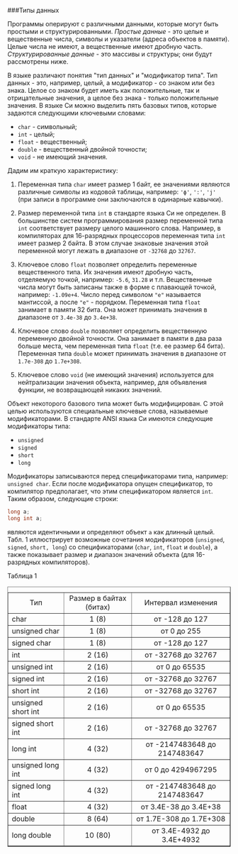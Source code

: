 ###Типы данных

Программы оперируют с различными данными, которые могут быть простыми и структурированными. _Простые данные_ - это целые и вещественные числа, символы и указатели (адреса объектов в памяти). Целые числа не имеют, а вещественные имеют дробную часть. _Структурированные данные_ - это массивы и структуры; они будут рассмотрены ниже.

В языке различают понятия "тип данных" и "модификатор типа". Тип данных - это, например, целый, а модификатор - со знаком или без знака. Целое со знаком будет иметь как положительные, так и отрицательные значения, а целое без знака - только положительные значения. В языке Си можно выделить пять базовых типов, которые задаются следующими ключевыми словами:

*   `char` - символьный;
*   `int` - целый;
*   `float` - вещественный;
*   `double` - вещественный двойной точности;
*   `void` - не имеющий значения.

Дадим им краткую характеристику:

1.  Переменная типа `char` имеет размер 1 байт, ее значениями являются различные символы из кодовой таблицы, например: `'ф'`, `':'`, `'j'` (при записи в программе они заключаются в одинарные кавычки).

2.  Размер переменной типа `int` в стандарте языка Си не определен. В большинстве систем программирования размер переменной типа `int` соответствует размеру целого машинного слова. Например, в компиляторах для 16-разрядных процессоров переменная типа `int` имеет размер 2 байта. В этом случае знаковые значения этой переменной могут лежать в диапазоне от `-32768` до `32767`\.
3.  Ключевое слово `float` позволяет определить переменные вещественного типа. Их значения имеют дробную часть, отделяемую точкой, например: `-5.6`, `31.28` и т.п. Вещественные числа могут быть записаны также в форме с плавающей точкой, например: `-1.09e+4`\. Число перед символом `"е"` называется мантиссой, а после `"е"` - порядком. Переменная типа `float` занимает в памяти 32 бита. Она может принимать значения в диапазоне от `3.4е-38` до `3.4e+38`\.
4.  Ключевое слово `double` позволяет определить вещественную переменную двойной точности. Она занимает в памяти в два раза больше места, чем переменная типа `float` (т.е. ее размер 64 бита). Переменная типа `double` может принимать значения в диапазоне от `1.7e-308` до `1.7e+308`.
5.  Ключевое слово `void` (не имеющий значения) используется для нейтрализации значения объекта, например, для объявления функции, не возвращающей никаких значений.

Объект некоторого базового типа может быть модифицирован. С этой целью используются специальные ключевые слова, называемые модификаторами. В стандарте ANSI языка Си имеются следующие модификаторы типа:

*   `unsigned`
*   `signed`
*   `short`
*   `long`

Модификаторы записываются перед спецификаторами типа, например: `unsigned char`. Если после модификатора опущен спецификатор, то компилятор предполагает, что этим спецификатором является `int`. Таким образом, следующие строки:

```c
long а;
long int а;
```

являются идентичными и определяют объект `а` как длинный целый. Табл. 1 иллюстрирует возможные сочетания модификаторов (`unsigned`, `signed`, `short, long`) со спецификаторами (`char`, `int`, `float` и `double`), а также показывает размер и диапазон значений объекта (для 16-разрядных компиляторов).

Таблица 1                      



<center>

<table border="1" cellspacing="1" cellpadding="3" width=""><caption></caption>

<tbody>

<tr align="center">

<td>Тип</td>

<td>Размер в байтах (битах)</td>

<td>Интервал изменения</td>

</tr>

<tr>

<td>char</td>

<td align="center">1 (8)</td>

<td align="center">от -128 до 127</td>

</tr>

<tr>

<td>unsigned char</td>

<td align="center">1 (8)</td>

<td align="center">от 0 до 255</td>

</tr>

<tr>

<td>signed char</td>

<td align="center">1 (8)</td>

<td align="center">от -128 до 127</td>

</tr>

<tr>

<td>int</td>

<td align="center">2 (16)</td>

<td align="center">от -32768 до 32767</td>

</tr>

<tr>

<td>unsigned int</td>

<td align="center">2 (16)</td>

<td align="center">от 0 до 65535</td>

</tr>

<tr>

<td>signed int</td>

<td align="center">2 (16)</td>

<td align="center">от -32768 до 32767</td>

</tr>

<tr>

<td>short int</td>

<td align="center">2 (16)</td>

<td align="center">от -32768 до 32767</td>

</tr>

<tr>

<td>unsigned short int</td>

<td align="center">2 (16)</td>

<td align="center">от 0 до 65535</td>

</tr>

<tr>

<td>signed short int</td>

<td align="center">2 (16)</td>

<td align="center">от -32768 до 32767</td>

</tr>

<tr>

<td>long int</td>

<td align="center">4 (32)</td>

<td align="center">от -2147483648 до 2147483647</td>

</tr>

<tr>

<td>unsigned long int</td>

<td align="center">4 (32)</td>

<td align="center">от 0 до 4294967295</td>

</tr>

<tr>

<td>signed long int</td>

<td align="center">4 (32)</td>

<td align="center">от -2147483648 до 2147483647</td>

</tr>

<tr>

<td>float</td>

<td align="center">4 (32)</td>

<td align="center">от 3.4Е-38 до 3.4Е+38</td>

</tr>

<tr>

<td>double</td>

<td align="center">8 (64)</td>

<td align="center">от 1.7Е-308 до 1.7Е+308</td>

</tr>

<tr>

<td>long double</td>

<td align="center">10 (80)</td>

<td align="center">от 3.4Е-4932 до 3.4Е+4932</td>

</tr>

</tbody>

</table>

</center>